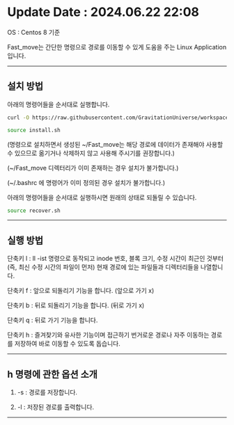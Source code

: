 

# Update Date : 2024.06.22 22:08

OS : Centos 8 기준

Fast_move는 간단한 명령으로 경로를 이동할 수 있게 도움을 주는  Linux Application입니다.

---

## 설치 방법

아래의 명령어들을 순서대로 실행합니다.

```sh
curl -O https://raw.githubusercontent.com/GravitationUniverse/workspace/Fast_move/install.sh
```

```sh
source install.sh
```

(명령으로 설치하면서 생성된 ~/Fast_move는 해당 경로에 데이터가 존재해야 사용할 수 있으므로 옮기거나 삭제하지 않고 사용해 주시기를 권장합니다.)

(~/Fast_move 디렉터리가 이미 존재하는 경우 설치가 불가합니다.)

(~/.bashrc 에 명령어가 이미 정의된 경우 설치가 불가합니다.)

아래의 명령어들을 순서대로 실행하시면 원래의 상태로 되돌릴 수 있습니다.

```sh
source recover.sh
```

---

## 실행 방법

단축키 l : ll -ist 명령으로 동작되고 inode 번호, 블록 크기, 수정 시간이 최근인 것부터 (즉, 최신 수정 시간의 파일이 먼저) 현재 경로에 있는 파일들과 디렉터리들을 나열합니다.

단축키 f : 앞으로 되돌리기 기능을 합니다. (앞으로 가기 x) 

단축키 b : 뒤로 되돌리기 기능을 합니다. (뒤로 가기 x)

단축키 q : 뒤로 가기 기능을 합니다.

단축키 h : 즐겨찾기와 유사한 기능이며 접근하기 번거로운 경로나 자주 이동하는 경로를 저장하여 바로 이동할 수 있도록 돕습니다.

---

## h 명령에 관한 옵션 소개

1. -s : 경로를 저장합니다.

2. -l : 저장된 경로를 출력합니다.

---
